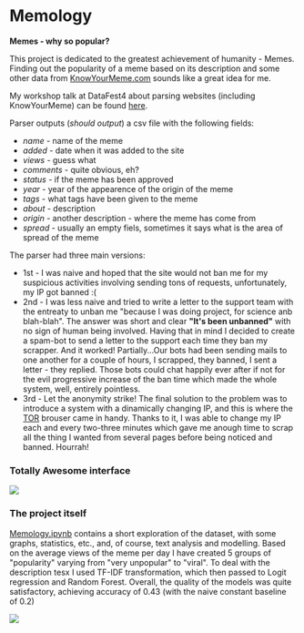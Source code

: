 # Memology
**Memes - why so popular?**


This project is dedicated to the greatest achievement of humanity - Memes. Finding out the popularity of a meme based on its description and some other data from [KnowYourMeme.com](http://KnowYourMeme.com) sounds like a great idea for me. 

My workshop talk at DataFest4 about parsing websites (including KnowYourMeme) can be found [here](https://it.mail.ru/video/933/).

Parser outputs (*should output*) a csv file with the following fields:
- *name* - name of the meme
- *added* - date when it was added to the site
- *views* - guess what
- *comments* - quite obvious, eh?
- *status* - if the meme has been approved
- *year* - year of the appearence of the origin of the meme
- *tags* - what tags have been given to the meme
- *about* - description
- *origin* - another description - where the meme has come from
- *spread* - usually an empty fiels, sometimes it says what is the area of spread of the meme

The parser had three main versions:
- 1st - I was naive and hoped that the site would not ban me for my suspicious activities involving sending tons of requests, unfortunately, my IP got banned :(
- 2nd - I was less naive and tried to write a letter to the support team with the entreaty to unban me "because I was doing project, for science anb blah-blah". The answer was short and clear **"It's been unbanned"** with no sign of human being involved. Having that in mind I decided to create a spam-bot to send a letter to the support each time they ban my scrapper. And it worked! Partially...Our bots had been sending mails to one another for a couple of hours, I scrapped, they banned, I sent a letter - they replied. Those bots could chat happily ever after if not for the evil progressive increase of the ban time which made the whole system, well, entirely pointless. 
- 3rd - Let the anonymity strike! The final solution to the problem was to introduce a system with a dinamically changing IP, and this is where the [TOR](https://www.torproject.org/projects/torbrowser.html.en) brouser came in handy. Thanks to it, I was able to change my IP each and every two-three minutes which gave me anough time to scrap all the thing I wanted from several pages before being noticed and banned. Hourrah!

### Totally Awesome interface
![](https://habrastorage.org/files/d64/47e/ac9/d6447eac989f4453839529414b0bc20e.png)

### The project itself

[Memology.ipynb](https://github.com/DmitrySerg/memology/blob/master/Memology.ipynb) contains a short exploration of the dataset, with some graphs, statistics, etc., and, of course, text analysis and modelling. Based on the average views of the meme per day I have created 5 groups of "popularity" varying from "very unpopular" to "viral". To deal with the description tesx I used TF-IDF transformation, which then passed to Logit regression and Random Forest. Overall, the quality of the models was quite satisfactory, achieving accuracy of 0.43 (with the naive constant baseline of 0.2)


![](https://lh3.googleusercontent.com/2lV4Nm6oa9_hY2t-9tBbo3RAuEzcraalogZT0oPDmBqic4tWXliMP_PPWMfG4nnr0vxF=h1264)
